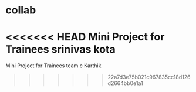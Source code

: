 # collab
<<<<<<< HEAD
Mini Project for Trainees
srinivas kota
=======
Mini Project for Trainees 
team c 
Karthik 

>>>>>>> 22a7d3e75b021c967835cc18d126d2664bb0e1a1
